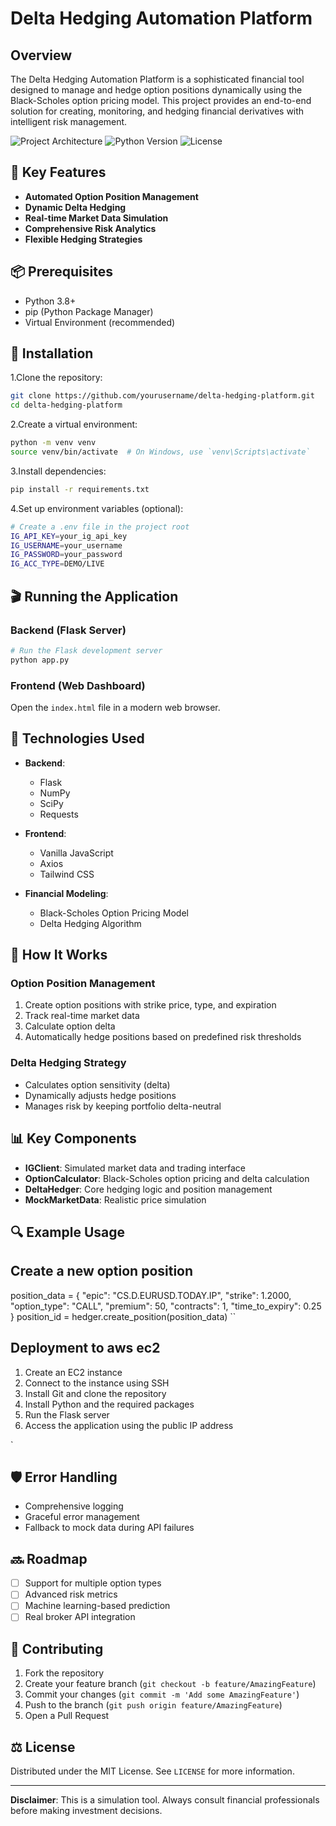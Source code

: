 # Delta Hedging Automation Platform

## Overview

The Delta Hedging Automation Platform is a sophisticated financial tool designed to manage and hedge option positions dynamically using the Black-Scholes option pricing model. This project provides an end-to-end solution for creating, monitoring, and hedging financial derivatives with intelligent risk management.

![Project Architecture](https://img.shields.io/badge/Architecture-Flask%20%7C%20JavaScript%20%7C%20Axios-blue)
![Python Version](https://img.shields.io/badge/Python-3.8%2B-green)
![License](https://img.shields.io/badge/License-MIT-yellow)

## 🚀 Key Features

- **Automated Option Position Management**
- **Dynamic Delta Hedging**
- **Real-time Market Data Simulation**
- **Comprehensive Risk Analytics**
- **Flexible Hedging Strategies**

## 📦 Prerequisites

- Python 3.8+
- pip (Python Package Manager)
- Virtual Environment (recommended)

## 🔧 Installation

1.Clone the repository:

```bash
git clone https://github.com/yourusername/delta-hedging-platform.git
cd delta-hedging-platform
```

2.Create a virtual environment:

```bash
python -m venv venv
source venv/bin/activate  # On Windows, use `venv\Scripts\activate`
```

3.Install dependencies:

```bash
pip install -r requirements.txt
```

4.Set up environment variables (optional):

```bash
# Create a .env file in the project root
IG_API_KEY=your_ig_api_key
IG_USERNAME=your_username
IG_PASSWORD=your_password
IG_ACC_TYPE=DEMO/LIVE
```

## 🎬 Running the Application

### Backend (Flask Server)

```bash
# Run the Flask development server
python app.py
```

### Frontend (Web Dashboard)

Open the `index.html` file in a modern web browser.

## 🧰 Technologies Used

- **Backend**:

  - Flask
  - NumPy
  - SciPy
  - Requests

- **Frontend**:
  - Vanilla JavaScript
  - Axios
  - Tailwind CSS

- **Financial Modeling**:
  - Black-Scholes Option Pricing Model
  - Delta Hedging Algorithm

## 🔬 How It Works

### Option Position Management

1. Create option positions with strike price, type, and expiration
2. Track real-time market data
3. Calculate option delta
4. Automatically hedge positions based on predefined risk thresholds

### Delta Hedging Strategy

- Calculates option sensitivity (delta)
- Dynamically adjusts hedge positions
- Manages risk by keeping portfolio delta-neutral

## 📊 Key Components

- **IGClient**: Simulated market data and trading interface
- **OptionCalculator**: Black-Scholes option pricing and delta calculation
- **DeltaHedger**: Core hedging logic and position management
- **MockMarketData**: Realistic price simulation

## 🔍 Example Usage


## Create a new option position
position_data = {
    "epic": "CS.D.EURUSD.TODAY.IP",
    "strike": 1.2000,
    "option_type": "CALL",
    "premium": 50,
    "contracts": 1,
    "time_to_expiry": 0.25
}
position_id = hedger.create_position(position_data)
``
## Deployment to aws ec2

1. Create an EC2 instance
2. Connect to the instance using SSH
3. Install Git and clone the repository
4. Install Python and the required packages
5. Run the Flask server
6. Access the application using the public IP address

`


## 🛡️ Error Handling

- Comprehensive logging
- Graceful error management
- Fallback to mock data during API failures

## 🔜 Roadmap

- [ ] Support for multiple option types
- [ ] Advanced risk metrics
- [ ] Machine learning-based prediction
- [ ] Real broker API integration

## 🤝 Contributing

1. Fork the repository
2. Create your feature branch (`git checkout -b feature/AmazingFeature`)
3. Commit your changes (`git commit -m 'Add some AmazingFeature'`)
4. Push to the branch (`git push origin feature/AmazingFeature`)
5. Open a Pull Request

## ⚖️ License

Distributed under the MIT License. See `LICENSE` for more information.

---

**Disclaimer**: This is a simulation tool. Always consult financial professionals before making investment decisions.
